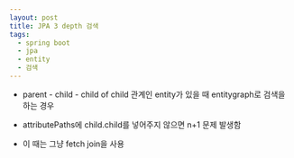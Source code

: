 ```yaml
---
layout: post
title: JPA 3 depth 검색
tags:
  - spring boot
  - jpa
  - entity
  - 검색
---
```


* parent - child - child of child 관계인 entity가 있을 때 entitygraph로 검색을 하는 경우

* attributePaths에 child.child를 넣어주지 않으면 n+1 문제 발생함

* 이 때는 그냥 fetch join을 사용
